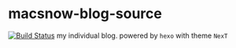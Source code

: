 # macsnow-blog-source
[![Build Status](https://travis-ci.org/Macsnow14/macsnow-blog-source.svg?branch=master)](https://travis-ci.org/Macsnow14/macsnow-blog-source)
my individual blog.
powered by `hexo` with theme `NexT`